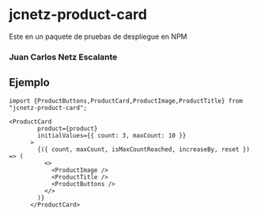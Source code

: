 # jcnetz-product-card

Este en un paquete de pruebas de despliegue en NPM

### Juan Carlos Netz Escalante

## Ejemplo

```
import {ProductButtons,ProductCard,ProductImage,ProductTitle} from "jcnetz-product-card";
```

```
<ProductCard
        product={product}
        initialValues={{ count: 3, maxCount: 10 }}
      >
        {({ count, maxCount, isMaxCountReached, increaseBy, reset }) => (
          <>
            <ProductImage />
            <ProductTitle />
            <ProductButtons />
          </>
        )}
      </ProductCard>
```